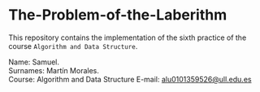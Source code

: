 # The-Problem-of-the-Laberithm
This repository contains the implementation of the sixth practice of the course `Algorithm and Data Structure`.

Name: Samuel.\
Surnames: Martín Morales.\
Course: Algorithm and Data Structure
E-mail: alu0101359526@ull.edu.es
